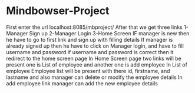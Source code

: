 # Mindbowser-Project
First enter the url localhost:8085/mbproject/
After that we get three links 
1-Manager Sign up
2-Manager Login
3-Home Screen
IF manager is new then he have to go to first link and sign up with filling details
If manager is already signed up then he have to click on Manager login, and have to fill username and password
if username and password is correct then it redirect to the home screen page
In Home Screen page two links will be present one is List of employee and another one is add employee
In List of employee Employee list will be present with there id, firstname, and lastname and also manager can delete or modify the employee details
In add employee link manager can add the new employee details
